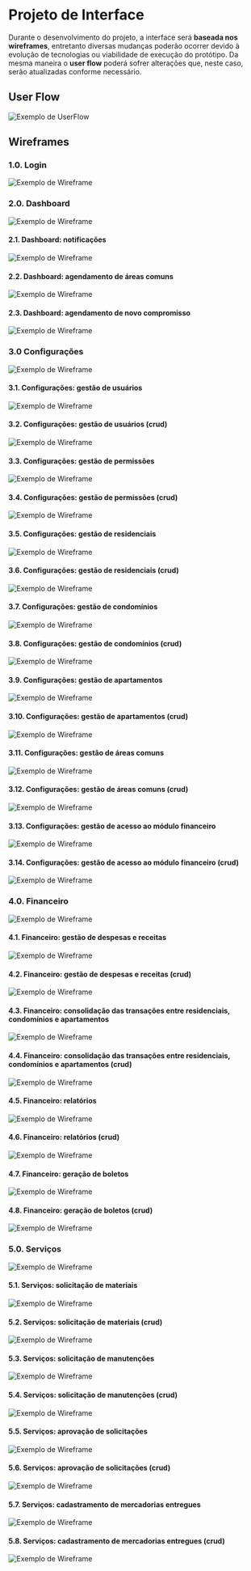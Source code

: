 
# Projeto de Interface

Durante o desenvolvimento do projeto, a interface será **baseada nos wireframes**, entretanto diversas 
mudanças poderão ocorrer devido à evolução de tecnologias ou viabilidade de execução do protótipo. 
Da mesma maneira o **user flow** poderá sofrer alterações que, neste caso, serão atualizadas conforme 
necessário.

## User Flow

![Exemplo de UserFlow](img/interfaces/user-flow/user-flow.png)

## Wireframes

### 1.0. Login
![Exemplo de Wireframe](img/interfaces/wireframes/login/login.png)

### 2.0. Dashboard
![Exemplo de Wireframe](img/interfaces/wireframes/dashboard/01-dashboard.png)
#### 2.1. Dashboard: notificações
![Exemplo de Wireframe](img/interfaces/wireframes/dashboard/02-dashboard-notification.png)
#### 2.2. Dashboard: agendamento de áreas comuns
![Exemplo de Wireframe](img/interfaces/wireframes/dashboard/03-dashboard-common-area.png)
#### 2.3. Dashboard: agendamento de novo compromisso
![Exemplo de Wireframe](img/interfaces/wireframes/dashboard/04-dashboard-novo-compromisso.png)

### 3.0 Configurações
![Exemplo de Wireframe](img/interfaces/wireframes/configuracoes/01-configuracoes.png)
#### 3.1. Configurações: gestão de usuários
![Exemplo de Wireframe](img/interfaces/wireframes/configuracoes/02-configuracoes-usuarios.png)
#### 3.2. Configurações: gestão de usuários (crud)
![Exemplo de Wireframe](img/interfaces/wireframes/configuracoes/03-configuracoes-usuarios-crud.png)

#### 3.3. Configurações: gestão de permissões
![Exemplo de Wireframe](img/interfaces/wireframes/configuracoes/04-configuracoes-permissoes.png)
#### 3.4. Configurações: gestão de permissões (crud)
![Exemplo de Wireframe](img/interfaces/wireframes/configuracoes/05-configuracoes-permissoes-crud.png)

#### 3.5. Configurações: gestão de residenciais
![Exemplo de Wireframe](img/interfaces/wireframes/configuracoes/06-configuracoes-residenciais.png)
#### 3.6. Configurações: gestão de residenciais (crud)
![Exemplo de Wireframe](img/interfaces/wireframes/configuracoes/07-configuracoes-residenciais-crud.png)

#### 3.7. Configurações: gestão de condomínios
![Exemplo de Wireframe](img/interfaces/wireframes/configuracoes/08-configuracoes-condominios.png)
#### 3.8. Configurações: gestão de condomínios (crud)
![Exemplo de Wireframe](img/interfaces/wireframes/configuracoes/09-configuracoes-condominios-crud.png)

#### 3.9. Configurações: gestão de apartamentos
![Exemplo de Wireframe](img/interfaces/wireframes/configuracoes/10-configuracoes-apartamentos.png)
#### 3.10. Configurações: gestão de apartamentos (crud)
![Exemplo de Wireframe](img/interfaces/wireframes/configuracoes/11-configuracoes-apartamentos-crud.png)

#### 3.11. Configurações: gestão de áreas comuns
![Exemplo de Wireframe](img/interfaces/wireframes/configuracoes/12-configuracoes-areas-comuns.png)
#### 3.12. Configurações: gestão de áreas comuns (crud)
![Exemplo de Wireframe](img/interfaces/wireframes/configuracoes/12-configuracoes-areas-comuns-crud.png)

#### 3.13. Configurações: gestão de acesso ao módulo financeiro
![Exemplo de Wireframe](img/interfaces/wireframes/configuracoes/13-configuracoes-financeiro.png)
#### 3.14. Configurações: gestão de acesso ao módulo financeiro (crud)
![Exemplo de Wireframe](img/interfaces/wireframes/configuracoes/14-configuracoes-financeiro-crud.png)



### 4.0. Financeiro
![Exemplo de Wireframe](img/interfaces/wireframes/financeiro/01-financeiro.png)

#### 4.1. Financeiro: gestão de despesas e receitas
![Exemplo de Wireframe](img/interfaces/wireframes/financeiro/02-financeiro-receitas-despesas.png)
#### 4.2. Financeiro: gestão de despesas e receitas (crud)
![Exemplo de Wireframe](img/interfaces/wireframes/financeiro/03-financeiro-receitas-despesas-crud.png)

#### 4.3. Financeiro: consolidação das transações entre residenciais, condomínios e apartamentos
![Exemplo de Wireframe](img/interfaces/wireframes/financeiro/04-financeiro-consolidar-transacoes.png)
#### 4.4. Financeiro: consolidação das transações entre residenciais, condomínios e apartamentos (crud)
![Exemplo de Wireframe](img/interfaces/wireframes/financeiro/05-financeiro-consolidar-transacoes-crud.png)

#### 4.5. Financeiro: relatórios
![Exemplo de Wireframe](img/interfaces/wireframes/financeiro/06-financeiro-relatorios.png)
#### 4.6. Financeiro: relatórios (crud)
![Exemplo de Wireframe](img/interfaces/wireframes/financeiro/07-financeiro-relatorios-crud.png)

#### 4.7. Financeiro: geração de boletos
![Exemplo de Wireframe](img/interfaces/wireframes/financeiro/08-financeiro-boletos.png)
#### 4.8. Financeiro: geração de boletos (crud)
![Exemplo de Wireframe](img/interfaces/wireframes/financeiro/09-financeiro-boletos-crud.png)


### 5.0. Serviços
![Exemplo de Wireframe](img/interfaces/wireframes/servicos/01-servicos.png)

#### 5.1. Serviços: solicitação de materiais
![Exemplo de Wireframe](img/interfaces/wireframes/servicos/02-servicos-solicitar-materiais.png)
#### 5.2. Serviços: solicitação de materiais (crud)
![Exemplo de Wireframe](img/interfaces/wireframes/servicos/03-servicos-solicitar-materiais-crud.png)

#### 5.3. Serviços: solicitação de manutenções
![Exemplo de Wireframe](img/interfaces/wireframes/servicos/04-servicos-solicitar-menutencao.png)
#### 5.4. Serviços: solicitação de manutenções (crud)
![Exemplo de Wireframe](img/interfaces/wireframes/servicos/05-servicos-solicitar-menutencao-crud.png)

#### 5.5. Serviços: aprovação de solicitações
![Exemplo de Wireframe](img/interfaces/wireframes/servicos/06-servicos-aprovar-solicitacoes.png)
#### 5.6. Serviços: aprovação de solicitações (crud)
![Exemplo de Wireframe](img/interfaces/wireframes/servicos/07-servicos-aprovar-solicitacoes-crud.png)

#### 5.7. Serviços: cadastramento de mercadorias entregues
![Exemplo de Wireframe](img/interfaces/wireframes/servicos/08-servicos-mercadorias.png)
#### 5.8. Serviços: cadastramento de mercadorias entregues (crud)
![Exemplo de Wireframe](img/interfaces/wireframes/servicos/08-servicos-mercadorias-crud.png)
